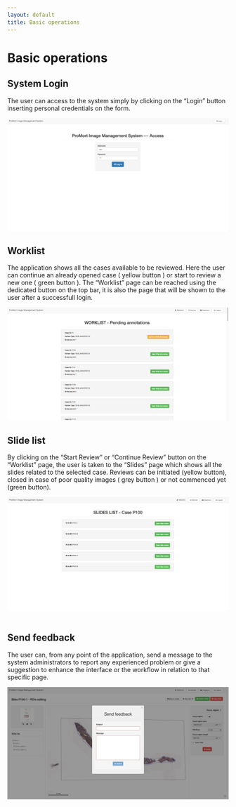```yaml
---
layout: default
title: Basic operations
---
```


# Basic operations

## System Login

The user can access to the system simply by clicking on the “Login” button inserting personal credentials on the form.

![login](./img/2.login.png)

## Worklist
The application shows all the cases available to be reviewed. Here the user can continue an already opened case ( yellow button ) or start to review a new one ( green button ). The “Worklist” page can be reached using the dedicated button on the top bar, it is also the page that will be shown to the user after a successfull login.  

![worklist](./img/3.worklist.png)

## Slide list
By clicking on the “Start Review” or “Continue Review” button on the “Worklist” page, the user is taken to the “Slides” page which shows all the slides related to the selected case. Reviews can be initiated (yellow button), closed in case of poor quality images ( grey button ) or not commenced yet (green button).

![slidelist](./img/4.slidelist.png)
&nbsp;


## Send feedback
The user can, from any point of the application, send a message to the system administrators to report any experienced problem or give a suggestion to enhance the interface or the workflow in relation to that specific page.

![feedback](./img/27.feedback.png)
